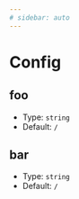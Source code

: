 ```yaml
---
# sidebar: auto
---
```


# Config

## foo

- Type: `string`
- Default: `/`

## bar

- Type: `string`
- Default: `/`
